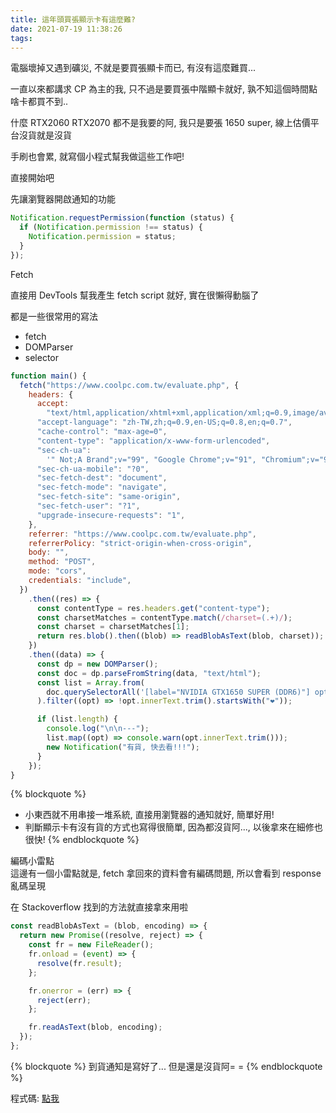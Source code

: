 ```yaml
---
title: 這年頭買張顯示卡有這麼難?
date: 2021-07-19 11:38:26
tags:
---
```


電腦壞掉又遇到礦災, 不就是要買張顯卡而已, 有沒有這麼難買...

<!-- more -->

一直以來都講求 CP 為主的我, 只不過是要買張中階顯卡就好, 孰不知這個時間點 啥卡都買不到..

什麼 RTX2060 RTX2070 都不是我要的阿, 我只是要張 1650 super, 線上估價平台沒貨就是沒貨

手刷也會累, 就寫個小程式幫我做這些工作吧!

<div class="sk-h1">直接開始吧</div>

先讓瀏覽器開啟通知的功能

```javascript
Notification.requestPermission(function (status) {
  if (Notification.permission !== status) {
    Notification.permission = status;
  }
});
```

<div class="sk-h1">Fetch</div>

直接用 DevTools 幫我產生 fetch script 就好, 實在很懶得動腦了

都是一些很常用的寫法

- fetch
- DOMParser
- selector

```javascript
function main() {
  fetch("https://www.coolpc.com.tw/evaluate.php", {
    headers: {
      accept:
        "text/html,application/xhtml+xml,application/xml;q=0.9,image/avif,image/webp,image/apng,*/*;q=0.8,application/signed-exchange;v=b3;q=0.9",
      "accept-language": "zh-TW,zh;q=0.9,en-US;q=0.8,en;q=0.7",
      "cache-control": "max-age=0",
      "content-type": "application/x-www-form-urlencoded",
      "sec-ch-ua":
        '" Not;A Brand";v="99", "Google Chrome";v="91", "Chromium";v="91"',
      "sec-ch-ua-mobile": "?0",
      "sec-fetch-dest": "document",
      "sec-fetch-mode": "navigate",
      "sec-fetch-site": "same-origin",
      "sec-fetch-user": "?1",
      "upgrade-insecure-requests": "1",
    },
    referrer: "https://www.coolpc.com.tw/evaluate.php",
    referrerPolicy: "strict-origin-when-cross-origin",
    body: "",
    method: "POST",
    mode: "cors",
    credentials: "include",
  })
    .then((res) => {
      const contentType = res.headers.get("content-type");
      const charsetMatches = contentType.match(/charset=(.+)/);
      const charset = charsetMatches[1];
      return res.blob().then((blob) => readBlobAsText(blob, charset));
    })
    .then((data) => {
      const dp = new DOMParser();
      const doc = dp.parseFromString(data, "text/html");
      const list = Array.from(
        doc.querySelectorAll('[label="NVIDIA GTX1650 SUPER (DDR6)"] option')
      ).filter((opt) => !opt.innerText.trim().startsWith("❤"));

      if (list.length) {
        console.log("\n\n---");
        list.map((opt) => console.warn(opt.innerText.trim()));
        new Notification("有貨, 快去看!!!");
      }
    });
}
```

{% blockquote %}

- 小東西就不用串接一堆系統, 直接用瀏覽器的通知就好, 簡單好用!
- 判斷顯示卡有沒有貨的方式也寫得很簡單, 因為都沒貨阿..., 以後拿來在細修也很快!
  {% endblockquote %}

<div class="sk-h1">編碼小雷點</div>
這邊有一個小雷點就是, fetch 拿回來的資料會有編碼問題, 所以會看到 response 亂碼呈現

在 Stackoverflow 找到的方法就直接拿來用啦

```javascript
const readBlobAsText = (blob, encoding) => {
  return new Promise((resolve, reject) => {
    const fr = new FileReader();
    fr.onload = (event) => {
      resolve(fr.result);
    };

    fr.onerror = (err) => {
      reject(err);
    };

    fr.readAsText(blob, encoding);
  });
};
```

{% blockquote %}
到貨通知是寫好了... 但是還是沒貨阿= =
{% endblockquote %}

程式碼: <a href="https://gist.github.com/FlyMaple/d943757ef8f7cd89ca3ba213764fd5a0" target="_blank">點我</a>
